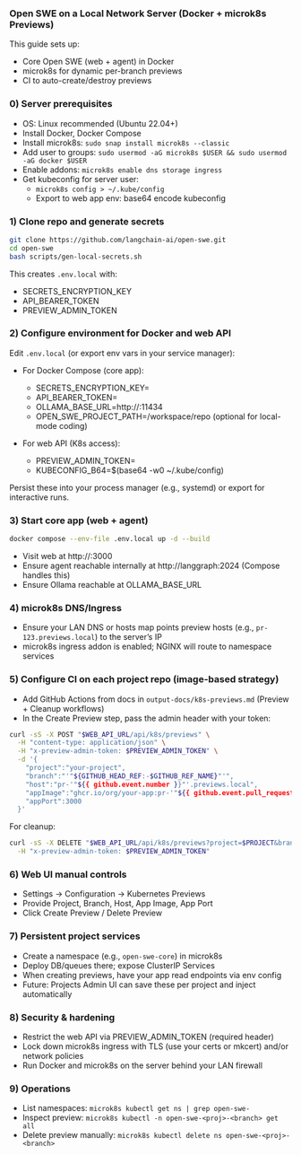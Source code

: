 ### Open SWE on a Local Network Server (Docker + microk8s Previews)

This guide sets up:
- Core Open SWE (web + agent) in Docker
- microk8s for dynamic per-branch previews
- CI to auto-create/destroy previews

### 0) Server prerequisites
- OS: Linux recommended (Ubuntu 22.04+)
- Install Docker, Docker Compose
- Install microk8s: `sudo snap install microk8s --classic`
- Add user to groups: `sudo usermod -aG microk8s $USER && sudo usermod -aG docker $USER`
- Enable addons: `microk8s enable dns storage ingress`
- Get kubeconfig for server user:
  - `microk8s config > ~/.kube/config`
  - Export to web app env: base64 encode kubeconfig

### 1) Clone repo and generate secrets
```bash
git clone https://github.com/langchain-ai/open-swe.git
cd open-swe
bash scripts/gen-local-secrets.sh
```

This creates `.env.local` with:
- SECRETS_ENCRYPTION_KEY
- API_BEARER_TOKEN
- PREVIEW_ADMIN_TOKEN

### 2) Configure environment for Docker and web API
Edit `.env.local` (or export env vars in your service manager):

- For Docker Compose (core app):
  - SECRETS_ENCRYPTION_KEY=<copied>
  - API_BEARER_TOKEN=<copied>
  - OLLAMA_BASE_URL=http://<LAN-ollama>:11434
  - OPEN_SWE_PROJECT_PATH=/workspace/repo (optional for local-mode coding)

- For web API (K8s access):
  - PREVIEW_ADMIN_TOKEN=<copied>
  - KUBECONFIG_B64=$(base64 -w0 ~/.kube/config)

Persist these into your process manager (e.g., systemd) or export for interactive runs.

### 3) Start core app (web + agent)
```bash
docker compose --env-file .env.local up -d --build
```

- Visit web at http://<server-ip>:3000
- Ensure agent reachable internally at http://langgraph:2024 (Compose handles this)
- Ensure Ollama reachable at OLLAMA_BASE_URL

### 4) microk8s DNS/Ingress
- Ensure your LAN DNS or hosts map points preview hosts (e.g., `pr-123.previews.local`) to the server’s IP
- microk8s ingress addon is enabled; NGINX will route to namespace services

### 5) Configure CI on each project repo (image-based strategy)
- Add GitHub Actions from docs in `output-docs/k8s-previews.md` (Preview + Cleanup workflows)
- In the Create Preview step, pass the admin header with your token:
```bash
curl -sS -X POST "$WEB_API_URL/api/k8s/previews" \
  -H "content-type: application/json" \
  -H "x-preview-admin-token: $PREVIEW_ADMIN_TOKEN" \
  -d '{
    "project":"your-project",
    "branch":"'"${GITHUB_HEAD_REF:-$GITHUB_REF_NAME}"'",
    "host":"pr-'"${{ github.event.number }}"'.previews.local",
    "appImage":"ghcr.io/org/your-app:pr-'"${{ github.event.pull_request.number }}"'-'"${{ github.sha }}"'",
    "appPort":3000
  }'
```

For cleanup:
```bash
curl -sS -X DELETE "$WEB_API_URL/api/k8s/previews?project=$PROJECT&branch=$BRANCH" \
  -H "x-preview-admin-token: $PREVIEW_ADMIN_TOKEN"
```

### 6) Web UI manual controls
- Settings → Configuration → Kubernetes Previews
- Provide Project, Branch, Host, App Image, App Port
- Click Create Preview / Delete Preview

### 7) Persistent project services
- Create a namespace (e.g., `open-swe-core`) in microk8s
- Deploy DB/queues there; expose ClusterIP Services
- When creating previews, have your app read endpoints via env config
- Future: Projects Admin UI can save these per project and inject automatically

### 8) Security & hardening
- Restrict the web API via PREVIEW_ADMIN_TOKEN (required header)
- Lock down microk8s ingress with TLS (use your certs or mkcert) and/or network policies
- Run Docker and microk8s on the server behind your LAN firewall

### 9) Operations
- List namespaces: `microk8s kubectl get ns | grep open-swe-`
- Inspect preview: `microk8s kubectl -n open-swe-<proj>-<branch> get all`
- Delete preview manually: `microk8s kubectl delete ns open-swe-<proj>-<branch>`


